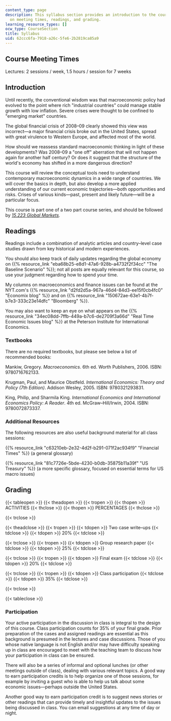 ```yaml
---
content_type: page
description: This syllabus section provides an introduction to the course and information
  on meeting times, readings, and grading.
learning_resource_types: []
ocw_type: CourseSection
title: Syllabus
uid: 62ccc6fa-7918-a26c-5fe6-2b2819ca85a9
---
```


Course Meeting Times
--------------------

Lectures: 2 sessions / week, 1.5 hours / session for 7 weeks

Introduction
------------

Until recently, the conventional wisdom was that macroeconomic policy had evolved to the point where rich "industrial countries" could manage stable growth with low inflation. Severe crises were thought to be confined to "emerging market" countries.

The global financial crisis of 2008–09 clearly showed this view was incorrect—a major financial crisis broke out in the United States, spread with great virulence to Western Europe, and affected most of the world.

How should we reassess standard macroeconomic thinking in light of these developments? Was 2008–09 a "one off" aberration that will not happen again for another half century? Or does it suggest that the structure of the world's economy has shifted in a more dangerous direction?

This course will review the conceptual tools need to understand contemporary macroeconomic dynamics in a wide range of countries. We will cover the basics in depth, but also develop a more applied understanding of our current economic trajectories—both opportunities and risks. Crises of various kinds—past, present and likely future—will be a particular focus.

This course is part one of a two part course series, and should be followed by _[15.223 Global Markets](/courses/15-223-global-markets-national-politics-and-the-competitive-advantage-of-firms-fall-2011)._

Readings
--------

Readings include a combination of analytic articles and country–level case studies drawn from key historical and modern experiences.

You should also keep track of daily updates regarding the global economy on {{% resource_link "eba68b25-e8d1-47a6-928b-a4732f2f34cc" "The Baseline Scenario" %}}; not all posts are equally relevant for this course, so use your judgment regarding how to spend your time.

My columns on macroeconomics and finance issues can be found at the NYT.com's {{% resource_link "d2fd2d5a-967a-46d4-84d3-ee15f0cb4fc0" "Economix blog" %}} and on {{% resource_link "150672ae-63e1-4b7f-b7e3-333c23e14dfc" "Bloomberg" %}}.

You may also want to keep an eye on what appears on the {{% resource_link "34ec08dd-7ffb-449a-b7c6-de2709f3a66d" "Real Time Economic Issues blog" %}} at the Peterson Institute for International Economics.

### Textbooks

There are no required textbooks, but please see below a list of recommended books:

Mankiw, Gregory. _Macroeconomics_. 6th ed. Worth Publishers, 2006. ISBN: 9780716762133.

Krugman, Paul, and Maurice Obstfeld. _International Economics: Theory and Policy (7th Edition)_. Addison Wesley, 2005. ISBN: 9780321293831.

King, Philip, and Sharmila King. _International Economics and International Economics Policy: A Reader_. 4th ed. McGraw–Hill/Irwin, 2004. ISBN: 9780072873337.

### Additional Resources

The following resources are also useful background material for all class sessions:

{{% resource_link "c63210eb-2e32-4d2f-b291-071f2ac934f9" "Financial Times" %}} (a general glossary)

{{% resource_link "81c7726e-5bde-4230-b0db-35875b11a39f" "US Treasury" %}} (a more specific glossary, focused on essential terms for US macro issues)

Grading
-------

{{< tableopen >}}
{{< theadopen >}}
{{< tropen >}}
{{< thopen >}}
ACTIVITIES
{{< thclose >}}
{{< thopen >}}
PERCENTAGES
{{< thclose >}}

{{< trclose >}}

{{< theadclose >}}
{{< tropen >}}
{{< tdopen >}}
Two case write–ups
{{< tdclose >}}
{{< tdopen >}}
20%
{{< tdclose >}}

{{< trclose >}}
{{< tropen >}}
{{< tdopen >}}
Group research paper
{{< tdclose >}}
{{< tdopen >}}
25%
{{< tdclose >}}

{{< trclose >}}
{{< tropen >}}
{{< tdopen >}}
Final exam
{{< tdclose >}}
{{< tdopen >}}
20%
{{< tdclose >}}

{{< trclose >}}
{{< tropen >}}
{{< tdopen >}}
Class participation
{{< tdclose >}}
{{< tdopen >}}
35%
{{< tdclose >}}

{{< trclose >}}

{{< tableclose >}}

### Participation

Your active participation in the discussion in class is integral to the design of this course. Class participation counts for 35% of your final grade. Prior preparation of the cases and assigned readings are essential as this background is presumed in the lectures and case discussions. Those of you whose native language is not English and/or may have difficulty speaking up in class are encouraged to meet with the teaching team to discuss how your participation in class can be ensured.

There will also be a series of informal and optional lunches (or other meetings outside of class), dealing with various relevant topics. A good way to earn participation credits is to help organize one of those sessions, for example by inviting a guest who is able to help us talk about some economic issues—perhaps outside the United States.

Another good way to earn participation credit is to suggest news stories or other readings that can provide timely and insightful updates to the issues being discussed in class. You can email suggestions at any time of day or night.